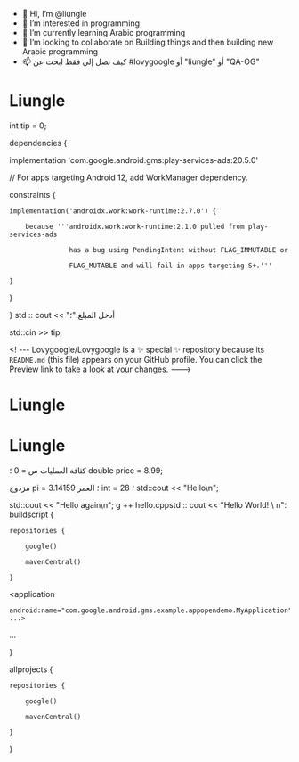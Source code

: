 - 👋 Hi, I’m  @liungle
- 👀 I’m interested in programming
- 🌱 I’m currently learning Arabic programming
- 💞️ I’m looking to collaborate on Building things and then building new Arabic programming
- 📫 كيف تصل إلي فقط ابحث عن #lovygoogle أو "liungle" أو "QA-OG"
# Liungle
int tip = 0;

 
dependencies {

  implementation 'com.google.android.gms:play-services-ads:20.5.0'

  // For apps targeting Android 12, add WorkManager dependency.

  constraints {

    implementation('androidx.work:work-runtime:2.7.0') {

        because '''androidx.work:work-runtime:2.1.0 pulled from play-services-ads

                   has a bug using PendingIntent without FLAG_IMMUTABLE or

                   FLAG_MUTABLE and will fail in apps targeting S+.'''

    }

  }

}
std :: cout << "أدخل المبلغ:"؛

std::cin >> tip;

<! ---
Lovygoogle/Lovygoogle is a ✨ special ✨ repository because its `README.md` (this file) appears on your GitHub profile.
You can click the Preview link to take a look at your changes.
--->
# Liungle

# Liungle

كثافة العمليات س = 0 ؛
double price = 8.99;

مزدوج pi = 3.14159 ؛
العمر int = 28 ؛
std::cout << "Hello\n";

std::cout << "Hello again\n";
g ++ hello.cppstd :: cout << "Hello World! \ n"؛ 
buildscript {

    repositories {

        google()

        mavenCentral()

    }
<application

    android:name="com.google.android.gms.example.appopendemo.MyApplication" ...>

...

</application>
}

allprojects {

    repositories {

        google()

        mavenCentral()

    }

}

